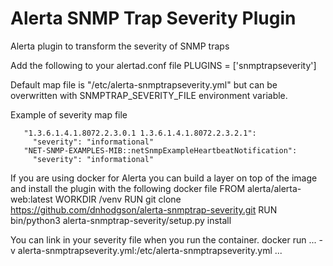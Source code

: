# Alerta SNMP Trap Severity Plugin
Alerta plugin to transform the severity of SNMP traps

Add the following to your alertad.conf file
    PLUGINS = ['snmptrapseverity']

Default map file is "/etc/alerta-snmptrapseverity.yml" but can be overwritten with SNMPTRAP_SEVERITY_FILE environment variable.

Example of severity map file

       "1.3.6.1.4.1.8072.2.3.0.1 1.3.6.1.4.1.8072.2.3.2.1":
         "severity": "informational"
       "NET-SNMP-EXAMPLES-MIB::netSnmpExampleHeartbeatNotification":
         "severity": "informational"

If you are using docker for Alerta you can build a layer on top of the image and install the plugin with the following docker file
        FROM alerta/alerta-web:latest
        WORKDIR /venv
        RUN git clone https://github.com/dnhodgson/alerta-snmptrap-severity.git
        RUN bin/python3 alerta-snmptrap-severity/setup.py install

You can link in your severity file when you run the container.
        docker run ... -v alerta-snmptrapseverity.yml:/etc/alerta-snmptrapseverity.yml ...
